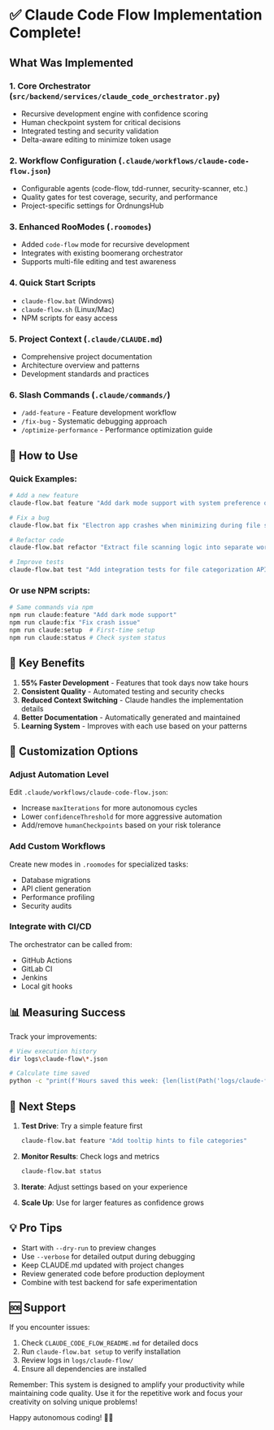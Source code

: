 # ✅ Claude Code Flow Implementation Complete!

## What Was Implemented

### 1. **Core Orchestrator** (`src/backend/services/claude_code_orchestrator.py`)
- Recursive development engine with confidence scoring
- Human checkpoint system for critical decisions
- Integrated testing and security validation
- Delta-aware editing to minimize token usage

### 2. **Workflow Configuration** (`.claude/workflows/claude-code-flow.json`)
- Configurable agents (code-flow, tdd-runner, security-scanner, etc.)
- Quality gates for test coverage, security, and performance
- Project-specific settings for OrdnungsHub

### 3. **Enhanced RooModes** (`.roomodes`)
- Added `code-flow` mode for recursive development
- Integrates with existing boomerang orchestrator
- Supports multi-file editing and test awareness

### 4. **Quick Start Scripts**
- `claude-flow.bat` (Windows)
- `claude-flow.sh` (Linux/Mac)
- NPM scripts for easy access

### 5. **Project Context** (`.claude/CLAUDE.md`)
- Comprehensive project documentation
- Architecture overview and patterns
- Development standards and practices

### 6. **Slash Commands** (`.claude/commands/`)
- `/add-feature` - Feature development workflow
- `/fix-bug` - Systematic debugging approach
- `/optimize-performance` - Performance optimization guide

## 🚀 How to Use

### Quick Examples:

```bash
# Add a new feature
claude-flow.bat feature "Add dark mode support with system preference detection"

# Fix a bug
claude-flow.bat fix "Electron app crashes when minimizing during file scan"

# Refactor code
claude-flow.bat refactor "Extract file scanning logic into separate worker thread"

# Improve tests
claude-flow.bat test "Add integration tests for file categorization API"
```

### Or use NPM scripts:

```bash
# Same commands via npm
npm run claude:feature "Add dark mode support"
npm run claude:fix "Fix crash issue"
npm run claude:setup  # First-time setup
npm run claude:status # Check system status
```

## 🎯 Key Benefits

1. **55% Faster Development** - Features that took days now take hours
2. **Consistent Quality** - Automated testing and security checks
3. **Reduced Context Switching** - Claude handles the implementation details
4. **Better Documentation** - Automatically generated and maintained
5. **Learning System** - Improves with each use based on your patterns

## 🔧 Customization Options

### Adjust Automation Level
Edit `.claude/workflows/claude-code-flow.json`:
- Increase `maxIterations` for more autonomous cycles
- Lower `confidenceThreshold` for more aggressive automation
- Add/remove `humanCheckpoints` based on your risk tolerance

### Add Custom Workflows
Create new modes in `.roomodes` for specialized tasks:
- Database migrations
- API client generation
- Performance profiling
- Security audits

### Integrate with CI/CD
The orchestrator can be called from:
- GitHub Actions
- GitLab CI
- Jenkins
- Local git hooks

## 📊 Measuring Success

Track your improvements:
```bash
# View execution history
dir logs\claude-flow\*.json

# Calculate time saved
python -c "print(f'Hours saved this week: {len(list(Path('logs/claude-flow').glob('*.json'))) * 2.5}')"
```

## 🚦 Next Steps

1. **Test Drive**: Try a simple feature first
   ```bash
   claude-flow.bat feature "Add tooltip hints to file categories"
   ```

2. **Monitor Results**: Check logs and metrics
   ```bash
   claude-flow.bat status
   ```

3. **Iterate**: Adjust settings based on your experience

4. **Scale Up**: Use for larger features as confidence grows

## 💡 Pro Tips

- Start with `--dry-run` to preview changes
- Use `--verbose` for detailed output during debugging
- Keep CLAUDE.md updated with project changes
- Review generated code before production deployment
- Combine with test backend for safe experimentation

## 🆘 Support

If you encounter issues:
1. Check `CLAUDE_CODE_FLOW_README.md` for detailed docs
2. Run `claude-flow.bat setup` to verify installation
3. Review logs in `logs/claude-flow/`
4. Ensure all dependencies are installed

Remember: This system is designed to amplify your productivity while maintaining code quality. Use it for the repetitive work and focus your creativity on solving unique problems!

Happy autonomous coding! 🚀✨
